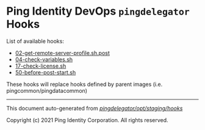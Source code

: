 
# Ping Identity DevOps `pingdelegator` Hooks
List of available hooks:
* [02-get-remote-server-profile.sh.post](02-get-remote-server-profile.sh.post.md)
* [04-check-variables.sh](04-check-variables.sh.md)
* [17-check-license.sh](17-check-license.sh.md)
* [50-before-post-start.sh](50-before-post-start.sh.md)

These hooks will replace hooks defined by parent images (i.e. pingcommon/pingdatacommon)

---
This document auto-generated from _[pingdelegator/opt/staging/hooks](https://github.com/pingidentity/pingidentity-docker-builds/blob/master/pingdelegator/opt/staging/hooks)_

Copyright (c) 2021 Ping Identity Corporation. All rights reserved.
